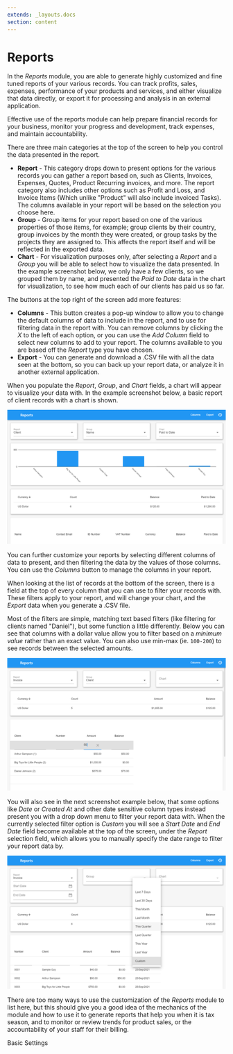 ```yaml
---
extends: _layouts.docs
section: content
---
```


# Reports

In the *Reports* module, you are able to generate highly customized and fine tuned reports of your various records.  You can track profits, sales, expenses, performance of your products and services, and either visualize that data directly, or export it for processing and analysis in an external application.  

Effective use of the reports module can help prepare financial records for your business, monitor your progress and development, track expenses, and maintain accountability.  

There are three main categories at the top of the screen to help you control the data presented in the report.

* **Report** - This category drops down to present options for the various records you can gather a report based on, such as Clients, Invoices, Expenses, Quotes, Product Recurring invoices, and more.  The report category also includes other options such as Profit and Loss, and Invoice Items (Which unlike "Product" will also include invoiced Tasks).  The columns available in your report will be based on the selection you choose here.
* **Group** - Group items for your report based on one of the various properties of those items, for example; group clients by their country, group invoices by the month they were created, or group tasks by the projects they are assigned to.  This affects the report itself and will be reflected in the exported data.
* **Chart** - For visualization purposes only, after selecting a *Report* and a *Group* you will be able to select how to visualize the data presented.  In the example screenshot below, we only have a few clients, so we grouped them by name, and presented the *Paid to Date* data in the chart for visualization, to see how much each of our clients has paid us so far.

The buttons at the top right of the screen add more features:

* **Columns** - This button creates a pop-up window to allow you to change the default columns of data to include in the report, and to use for filtering data in the report with.  You can remove columns by clicking the *X* to the left of each option, or you can use the *Add Column* field to select new columns to add to your report.  The columns available to you are based off the *Report* type you have chosen.  
* **Export** - You can generate and download a .CSV file with all the data seen at the bottom, so you can back up your report data, or analyze it in another external application.

When you populate the *Report*, *Group*, and *Chart* fields, a chart will appear to visualize your data with.  In the example screenshot below, a basic report of client records with a chart is shown.  

![alt text](/assets/images/reports/reports.png "Basic Report")

You can further customize your reports by selecting different columns of data to present, and then filtering the data by the values of those columns.  You can use the *Columns* button to manage the columns in your report.  

When looking at the list of records at the bottom of the screen, there is a field at the top of every column that you can use to filter your records with.  These filters apply to your report, and will change your chart, and the *Export* data when you generate a .CSV file.

Most of the filters are simple, matching text based filters (like filtering for clients named "Daniel"), but some function a little differently.  Below you can see that columns with a dollar value allow you to filter based on a *minimum value* rather than an exact value. You can also use min-max (ie. `100-200`) to see records between the selected amounts.

![alt text](/assets/images/reports/filter-minimum-value.png "Filter by Minimum Value")

You will also see in the next screenshot example below, that some options like *Date* or *Created At* and other date sensitive column types instead present you with a drop down menu to filter your report data with.  When the currently selected filter option is *Custom* you will see a *Start Date* and *End Date* field become available at the top of the screen, under the *Report* selection field, which allows you to manually specify the date range to filter your report data by.

![alt text](/assets/images/reports/filter-date.png "Filter by Date")

There are too many ways to use the customization of the *Reports* module to list here, but this should give you a good idea of the mechanics of the module and how to use it to generate reports that help you when it is tax season, and to monitor or review trends for product sales, or the accountability of your staff for their billing.

<x-next url=/docs/basic-settings>Basic Settings</x-next>

